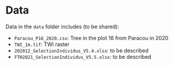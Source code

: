# Data

Data in the `data` folder includes (to be shared):

* `Paracou_P16_2020.csv`: Tree in the plot 16 from Paracou in 2020
* `TWI_1m.tif`: TWI raster
* `202012_SelectionIndividus_V5.4.xlsx`: to be described
* `FTH2021_SelectionIndividus_V5.5.xlsx`: to be described